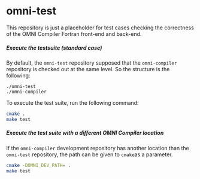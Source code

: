 # omni-test

This repository is just a placeholder for test cases checking the correctness
of the OMNI Compiler Fortran front-end and back-end.

##### Execute the testsuite (standard case)
By default, the `omni-test` repository supposed that the `omni-compiler`
repository is checked out at the same level. So the structure is the following:

```
./omni-test
./omni-compiler
```

To execute the test suite, run the following command:

```bash
cmake .
make test
```

##### Execute the test suite with a different OMNI Compiler location
If the `omni-compiler` development repository has another location than
the `omni-test` repository, the path can be given to `cmake`as a parameter.

```bash
cmake -DOMNI_DEV_PATH= .
make test
```
